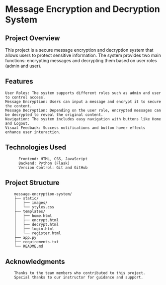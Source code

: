 # Message Encryption and Decryption System

## Project Overview

This project is a secure message encryption and decryption system that allows users to protect sensitive information. The system provides two main functions: encrypting messages and decrypting them based on user roles (admin and user).

## Features
    User Roles: The system supports different roles such as admin and user to control access.
    Message Encryption: Users can input a message and encrypt it to secure the content.
    Message Decryption: Depending on the user role, encrypted messages can be decrypted to reveal the original content.
    Navigation: The system includes easy navigation with buttons like Home and Logout.
    Visual Feedback: Success notifications and button hover effects enhance user interaction.
    
## Technologies Used
          Frontend: HTML, CSS, JavaScript
          Backend: Python (Flask)
          Version Control: Git and GitHub
  

## Project Structure
        message-encryption-system/
        ├── static/
        │   ├── images/
        │   └── styles.css
        ├── templates/
        │   ├── home.html
        │   ├── encrypt.html
        │   ├── decrypt.html
        │   ├── login.html
        │   └── register.html
        ├── app.py
        ├── requirements.txt
        └── README.md


## Acknowledgments
        Thanks to the team members who contributed to this project.
        Special thanks to our instructor for guidance and support.
